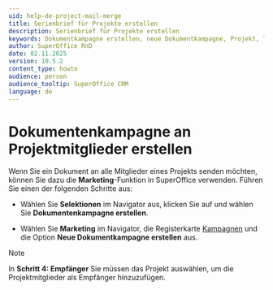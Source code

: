 ```yaml
---
uid: help-de-project-mail-merge
title: Serienbrief für Projekte erstellen
description: Serienbrief für Projekte erstellen
keywords: Dokumentkampagne erstellen, neue Dokumentkampagne, Projekt, Teilnehmer, Mitglied, Kampagne, Dokument
author: SuperOffice RnD
date: 02.11.2025
version: 10.5.2
content_type: howto
audience: person
audience_tooltip: SuperOffice CRM
language: de
---
```


# Dokumentenkampagne an Projektmitglieder erstellen

Wenn Sie ein Dokument an alle Mitglieder eines Projekts senden möchten, können Sie dazu die **Marketing**-Funktion in SuperOffice verwenden. Führen Sie einen der folgenden Schritte aus:

* Wählen Sie <i class="ph ph-subtract-square" aria-hidden="true"></i> **Selektionen** im Navigator aus, klicken Sie auf <i class="ph ph-dots-three-circle-vertical" aria-label="Task menu"></i> und wählen Sie **Dokumentenkampagne erstellen**.

* Wählen Sie <i class="ph ph-target" aria-hidden="true"></i> **Marketing** im Navigator, die Registerkarte [Kampagnen][1] und die Option **Neue Dokumentkampagne erstellen** aus.

> [!NOTE]
> In **Schritt 4: Empfänger** Sie müssen das Projekt auswählen, um die Projektmitglieder als Empfänger hinzuzufügen.

<!-- Referenced links -->
[1]: ../../../marketing/mailing/learn/create/tutorial-document-mailing.md
